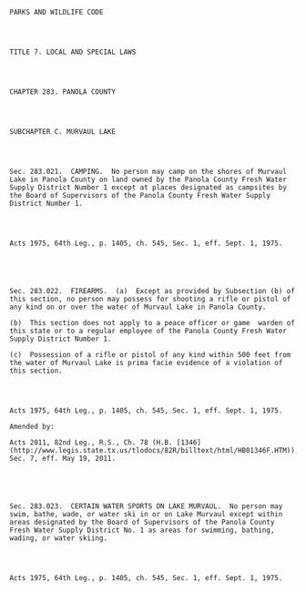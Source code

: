 ﻿
    
    
    	
    					
    
    
    PARKS AND WILDLIFE CODE
    
      
    
    
    TITLE 7. LOCAL AND SPECIAL LAWS
    
      
    
    
    CHAPTER 283. PANOLA COUNTY
    
      
    
    
    SUBCHAPTER C. MURVAUL LAKE
    
      
    
    
    Sec. 283.021.  CAMPING.  No person may camp on the shores of Murvaul Lake in Panola County on land owned by the Panola County Fresh Water Supply District Number 1 except at places designated as campsites by the Board of Supervisors of the Panola County Fresh Water Supply District Number 1.
    
    
    
    
    Acts 1975, 64th Leg., p. 1405, ch. 545, Sec. 1, eff. Sept. 1, 1975.
    
    
    
    
    
    Sec. 283.022.  FIREARMS.  (a)  Except as provided by Subsection (b) of this section, no person may possess for shooting a rifle or pistol of any kind on or over the water of Murvaul Lake in Panola County.
    
    (b)  This section does not apply to a peace officer or game  warden of this state or to a regular employee of the Panola County Fresh Water Supply District Number 1.
    
    (c)  Possession of a rifle or pistol of any kind within 500 feet from the water of Murvaul Lake is prima facie evidence of a violation of this section.
    
    
    
    
    Acts 1975, 64th Leg., p. 1405, ch. 545, Sec. 1, eff. Sept. 1, 1975.
    
    Amended by: 
    
    Acts 2011, 82nd Leg., R.S., Ch. 78 (H.B. [1346](http://www.legis.state.tx.us/tlodocs/82R/billtext/html/HB01346F.HTM)), Sec. 7, eff. May 19, 2011.
    
    
    
    
    
    Sec. 283.023.  CERTAIN WATER SPORTS ON LAKE MURVAUL.  No person may swim, bathe, wade, or water ski in or on Lake Murvaul except within areas designated by the Board of Supervisors of the Panola County Fresh Water Supply District No. 1 as areas for swimming, bathing, wading, or water skiing.
    
    
    
    
    Acts 1975, 64th Leg., p. 1405, ch. 545, Sec. 1, eff. Sept. 1, 1975.
    
    
    
    
    				
